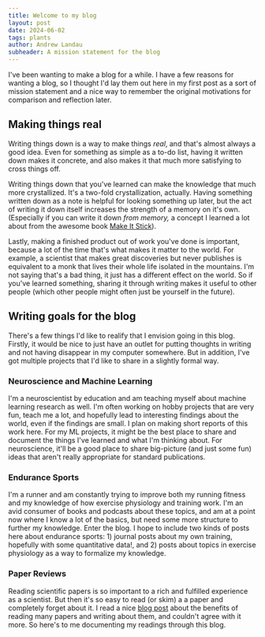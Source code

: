 ```yaml
---
title: Welcome to my blog
layout: post
date: 2024-06-02
tags: plants
author: Andrew Landau
subheader: A mission statement for the blog
---
```


I've been wanting to make a blog for a while. I have a few reasons for wanting a blog, so I thought I'd lay them out here in my first post as a sort of mission statement and a nice way to remember the original motivations for comparison and reflection later. 

## Making things real
Writing things down is a way to make things _real_, and that's almost always a good idea. Even for something as simple as a to-do list, having it written down makes it concrete, and also makes it that much more satisfying to cross things off. 

Writing things down that you've learned can make the knowledge that much more crystallized. It's a two-fold crystallization, actually. Having something written down as a note is helpful for looking something up later, but the act of writing it down itself increases the strength of a memory on it's own. (Especially if you can write it down _from memory,_ a concept I learned a lot about from the awesome book [Make It Stick](https://www.hup.harvard.edu/books/9780674729018)). 

Lastly, making a finished product out of work you've done is important, because a lot of the time that's what makes it matter to the world. For example, a scientist that makes great discoveries but never publishes is equivalent to a monk that lives their whole life isolated in the mountains. I'm not saying that's a bad thing, it just has a different effect on the world. So if you've learned something, sharing it through writing makes it useful to other people (which other people might often just be yourself in the future).

## Writing goals for the blog
There's a few things I'd like to realify that I envision going in this blog. Firstly, it would be nice to just have an outlet for putting thoughts in writing and not having disappear in my computer somewhere. But in addition, I've got multiple projects that I'd like to share in a slightly formal way. 

### Neuroscience and Machine Learning
I'm a neuroscientist by education and am teaching myself about machine learning research as well. I'm often working on hobby projects that are very fun, teach me a lot, and hopefully lead to interesting findings about the world, even if the findings are small. I plan on making short reports of this work here. For my ML projects, it might be the best place to share and document the things I've learned and what I'm thinking about. For neuroscience, it'll be a good place to share big-picture (and just some fun) ideas that aren't really appropriate for standard publications. 

### Endurance Sports
I'm a runner and am constantly trying to improve both my running fitness and my knowledge of how exercise physiology and training work. I'm an avid consumer of books and podcasts about these topics, and am at a point now where I know a lot of the basics, but need some more structure to further my knowledge. Enter the blog. I hope to include two kinds of posts here about endurance sports: 1) journal posts about my own training, hopefully with some quantitative data!, and 2) posts about topics in exercise physiology as a way to formalize my knowledge.

### Paper Reviews
Reading scientific papers is so important to a rich and fulfilled experience as a scientist. But then it's so easy to read (or skim) a a paper and completely forget about it. I read a nice [blog post](https://www.fregu856.com/post/phd_of_reading/) about the benefits of reading many papers and writing about them, and couldn't agree with it more. So here's to me documenting my readings through this blog. 



